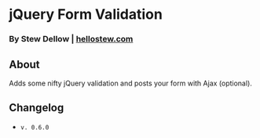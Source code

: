 # jQuery Form Validation
### By Stew Dellow | [hellostew.com](http://hellostew.com/ "Creative Web Developer")

## About
Adds some nifty jQuery validation and posts your form with Ajax (optional).

## Changelog
*  `v. 0.6.0`

